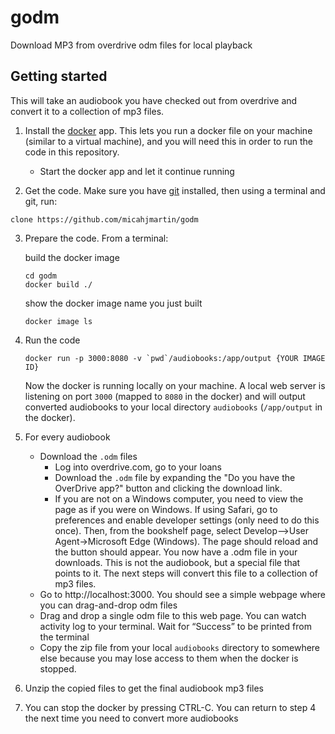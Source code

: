 # godm
Download MP3 from overdrive odm files for local playback

## Getting started
This will take an audiobook you have checked out from overdrive and convert it to a collection of mp3 files.

1. Install the [docker](https://docs.docker.com/get-docker/) app. This lets you run a docker file on your machine (similar to a virtual machine), and you will need this in order to run the code in this repository.
   - Start the docker app and let it continue running

2. Get the code. Make sure you have [git](https://git-scm.com/book/en/v2/Getting-Started-Installing-Git) installed, then using a terminal and git, run:
```
clone https://github.com/micahjmartin/godm
```

3. Prepare the code. From a terminal:

   build the docker image
   ```
   cd godm
   docker build ./
   ```
   show the docker image name you just built
   ```
   docker image ls
   ```
4. Run the code

   ```
   docker run -p 3000:8080 -v `pwd`/audiobooks:/app/output {YOUR IMAGE ID}
   ```

   Now the docker is running locally on your machine. A local web server is listening on port `3000` (mapped to `8080` in the docker) and will output converted audiobooks to your local directory `audiobooks` (`/app/output` in the docker).

5. For every audiobook
   - Download the `.odm` files
      - Log into overdrive.com, go to your loans
      - Download the `.odm` file by expanding the "Do you have the OverDrive app?" button and clicking the download link.
     - If you are not on a Windows computer, you need to view the page as if you were on Windows. If using Safari, go to preferences and enable developer settings (only need to do this once). Then, from the bookshelf page, select Develop-->User Agent->Microsoft Edge (Windows). The page should reload and the button should appear. 
     You now have a .odm file in your downloads. This is not the audiobook, but a special file that points to it. The next steps will convert this file to a collection of mp3 files.
   - Go to http://localhost:3000. You should see a simple webpage where you can drag-and-drop odm files
   - Drag and drop a single odm file to this web page. You can watch activity log to your terminal. Wait for “Success” to be printed from the terminal
   - Copy the zip file from your local `audiobooks` directory to somewhere else because you may lose access to them when the docker is stopped.
6. Unzip the copied files to get the final audiobook mp3 files
7. You can stop the docker by pressing CTRL-C. You can return to step 4 the next time you need to convert more audiobooks


